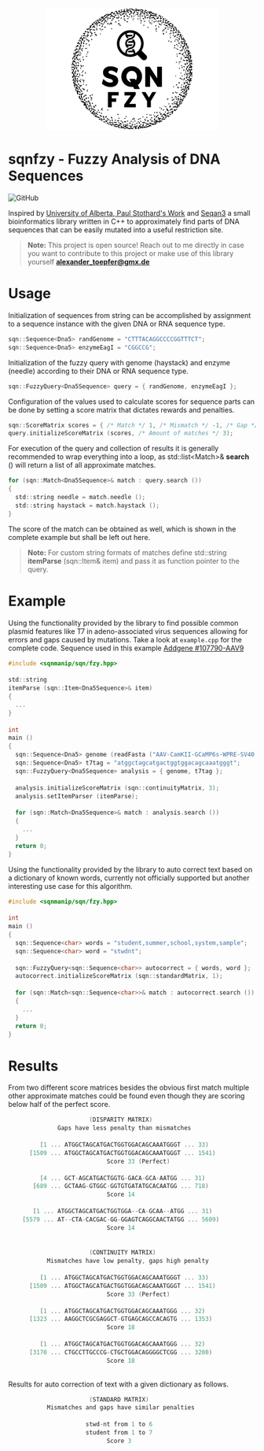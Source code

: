 <p align="center">
  <img src="sqnfzy-logo.png" width="350">
</p>

# sqnfzy - Fuzzy Analysis of DNA Sequences

![GitHub](https://img.shields.io/github/license/alexandertoepfer/sqnfzy?style=plastic)

Inspired by [University of Alberta, Paul Stothard's Work](https://www.bioinformatics.org/sms2/index.html) and [Seqan3](https://github.com/seqan/seqan3) a small bioinformatics library written in C++ to approximately find parts of DNA sequences that can be easily mutated into a useful restriction site.

> **Note:** This project is open source! Reach out to me directly in case you want to contribute to this project or make use of this library yourself **alexander_toepfer@gmx.de**

# Usage

Initialization of sequences from string can be accomplished by assignment to a sequence instance with the given DNA or RNA sequence type.
```c
sqn::Sequence<Dna5> randGenome = "CTTTACAGGCCCCGGTTTCT";
sqn::Sequence<Dna5> enzymeEagI = "CGGCCG";
```

Initialization of the fuzzy query with genome (haystack) and enzyme (needle) according to their DNA or RNA sequence type.
```c
sqn::FuzzyQuery<Dna5Sequence> query = { randGenome, enzymeEagI };
```

Configuration of the values used to calculate scores for sequence parts can be done by setting a score matrix that dictates rewards and penalties.
```c
sqn::ScoreMatrix scores = { /* Match */ 1, /* Mismatch */ -1, /* Gap */ 2 };
query.initializeScoreMatrix (scores, /* Amount of matches */ 3);
```

For execution of the query and collection of results it is generally recommended to wrap everything into a loop, as std::list<Match<Tp>>& **search** () will return a list of all approximate matches.
```c
for (sqn::Match<Dna5Sequence>& match : query.search ())
{
  std::string needle = match.needle ();
  std::string haystack = match.haystack ();
}
```

The score of the match can be obtained as well, which is shown in the complete example but shall be left out here. 
> **Note:** For custom string formats of matches define std::string **itemParse** (sqn::Item<Tp>& item) and pass it as function pointer to the query.

# Example

Using the functionality provided by the library to find possible common plasmid features like T7 in adeno-associated virus sequences allowing for errors and gaps caused by mutations. Take a look at <code>example.cpp</code> for the complete code. Sequence used in this example [Addgene #107790-AAV9](https://www.addgene.org/browse/sequence/204876/)
```c
#include <sqnmanip/sqn/fzy.hpp>
  
std::string
itemParse (sqn::Item<Dna5Sequence>& item)
{
  ...
}

int
main ()
{
  sqn::Sequence<Dna5> genome (readFasta ("AAV-CamKII-GCaMP6s-WPRE-SV40.fasta"));
  sqn::Sequence<Dna5> t7tag = "atggctagcatgactggtggacagcaaatgggt";
  sqn::FuzzyQuery<Dna5Sequence> analysis = { genome, t7tag };
  
  analysis.initializeScoreMatrix (sqn::continuityMatrix, 3);
  analysis.setItemParser (itemParse);
  
  for (sqn::Match<Dna5Sequence>& match : analysis.search ())
  {
    ...
  }
  return 0;
}
```

Using the functionality provided by the library to auto correct text based on a dictionary of known words, currently not officially supported but another interesting use case for this algorithm.
```c
#include <sqnmanip/sqn/fzy.hpp>

int
main ()
{
  sqn::Sequence<char> words = "student,summer,school,system,sample";
  sqn::Sequence<char> word = "stwdnt";
  
  sqn::FuzzyQuery<sqn::Sequence<char>> autocorrect = { words, word };
  autocorrect.initializeScoreMatrix (sqn::standardMatrix, 1);
  
  for (sqn::Match<sqn::Sequence<char>>& match : autocorrect.search ())
  {
    ...
  }
  return 0;
}
```
  
# Results
From two different score matrices besides the obvious first match multiple other approximate matches could be found even though they are scoring below half of the perfect score.
```c
                       (DISPARITY MATRIX)
              Gaps have less penalty than mismatches
    
         [1 ... ATGGCTAGCATGACTGGTGGACAGCAAATGGGT ... 33)
      [1509 ... ATGGCTAGCATGACTGGTGGACAGCAAATGGGT ... 1541)
                            Score 33 (Perfect)
    
         [4 ... GCT-AGCATGACTGGTG-GACA-GCA-AATGG ... 31)
       [689 ... GCTAAG-GTGGC-GGTGTGATATGCACAATGG ... 718)
                            Score 14
    
       [1 ... ATGGCTAGCATGACTGGTGGA--CA-GCAA--ATGG ... 31)
    [5579 ... AT--CTA-CACGAC-GG-GGAGTCAGGCAACTATGG ... 5609)
                            Score 14
     

                       (CONTINUITY MATRIX)
           Mismatches have low penalty, gaps high penalty
    
         [1 ... ATGGCTAGCATGACTGGTGGACAGCAAATGGGT ... 33)
      [1509 ... ATGGCTAGCATGACTGGTGGACAGCAAATGGGT ... 1541)
                            Score 33 (Perfect)
    
         [1 ... ATGGCTAGCATGACTGGTGGACAGCAAATGGG ... 32)
      [1323 ... AAGGCTCGCGAGGCT-GTGAGCAGCCACAGTG ... 1353)
                            Score 18
    
         [1 ... ATGGCTAGCATGACTGGTGGACAGCAAATGGG ... 32)
      [3170 ... CTGCCTTGCCCG-CTGCTGGACAGGGGCTCGG ... 3200)
                            Score 18
     
```

Results for auto correction of text with a given dictionary as follows.
```c
                       (STANDARD MATRIX)
           Mismatches and gaps have similar penalties
                   
                      stwd-nt from 1 to 6
                      student from 1 to 7
                            Score 3
```
